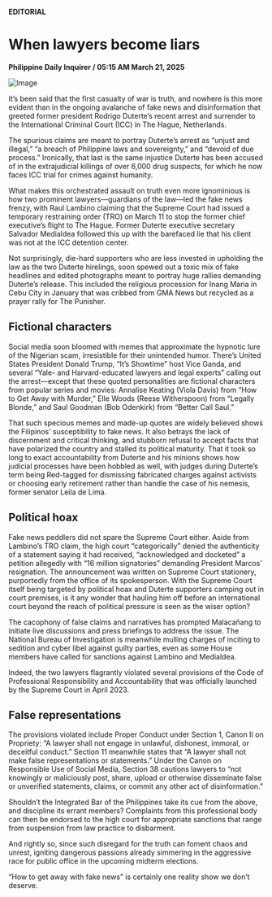 **EDITORIAL**

# When lawyers become liars

****Philippine Daily Inquirer / 05:15 AM March 21, 2025****

![Image](https://raw.githubusercontent.com/github-jl14/scrapy_api/refs/heads/main/images/editorial03212025.png)

It’s been said that the first casualty of war is truth, and nowhere is this more evident than in the ongoing avalanche of fake news and disinformation that greeted former president Rodrigo Duterte’s recent arrest and surrender to the International Criminal Court (ICC) in The Hague, Netherlands.

The spurious claims are meant to portray Duterte’s arrest as “unjust and illegal,” “a breach of Philippine laws and sovereignty,” and “devoid of due process.” Ironically, that last is the same injustice Duterte has been accused of in the extrajudicial killings of over 6,000 drug suspects, for which he now faces ICC trial for crimes against humanity.

What makes this orchestrated assault on truth even more ignominious is how two prominent lawyers—guardians of the law—led the fake news frenzy, with Raul Lambino claiming that the Supreme Court had issued a temporary restraining order (TRO) on March 11 to stop the former chief executive’s flight to The Hague. Former Duterte executive secretary Salvador Medialdea followed this up with the barefaced lie that his client was not at the ICC detention center.

Not surprisingly, die-hard supporters who are less invested in upholding the law as the two Duterte hirelings, soon spewed out a toxic mix of fake headlines and edited photographs meant to portray huge rallies demanding Duterte’s release. This included the religious procession for Inang Maria in Cebu City in January that was cribbed from GMA News but recycled as a prayer rally for The Punisher.

## Fictional characters

Social media soon bloomed with memes that approximate the hypnotic lure of the Nigerian scam, irresistible for their unintended humor. There’s United States President Donald Trump, “It’s Showtime” host Vice Ganda, and several “Yale- and Harvard-educated lawyers and legal experts” calling out the arrest—except that these quoted personalities are fictional characters from popular series and movies: Annalise Keating (Viola Davis) from “How to Get Away with Murder,” Elle Woods (Reese Witherspoon) from “Legally Blonde,” and Saul Goodman (Bob Odenkirk) from “Better Call Saul.”

That such specious memes and made-up quotes are widely believed shows the Filipinos’ susceptibility to fake news. It also betrays the lack of discernment and critical thinking, and stubborn refusal to accept facts that have polarized the country and stalled its political maturity. That it took so long to exact accountability from Duterte and his minions shows how judicial processes have been hobbled as well, with judges during Duterte’s term being Red-tagged for dismissing fabricated charges against activists or choosing early retirement rather than handle the case of his nemesis, former senator Leila de Lima.

## Political hoax

Fake news peddlers did not spare the Supreme Court either. Aside from Lambino’s TRO claim, the high court “categorically” denied the authenticity of a statement saying it had received, “acknowledged and docketed” a petition allegedly with “16 million signatories” demanding President Marcos’ resignation. The announcement was written on Supreme Court stationery, purportedly from the office of its spokesperson. With the Supreme Court itself being targeted by political hoax and Duterte supporters camping out in court premises, is it any wonder that hauling him off before an international court beyond the reach of political pressure is seen as the wiser option?

The cacophony of false claims and narratives has prompted Malacañang to initiate live discussions and press briefings to address the issue. The National Bureau of Investigation is meanwhile mulling charges of inciting to sedition and cyber libel against guilty parties, even as some House members have called for sanctions against Lambino and Medialdea.

Indeed, the two lawyers flagrantly violated several provisions of the Code of Professional Responsibility and Accountability that was officially launched by the Supreme Court in April 2023.

## False representations

The provisions violated include Proper Conduct under Section 1, Canon II on Propriety: “A lawyer shall not engage in unlawful, dishonest, immoral, or deceitful conduct.” Section 11 meanwhile states that “A lawyer shall not make false representations or statements.” Under the Canon on Responsible Use of Social Media, Section 38 cautions lawyers to “not knowingly or maliciously post, share, upload or otherwise disseminate false or unverified statements, claims, or commit any other act of disinformation.”

Shouldn’t the Integrated Bar of the Philippines take its cue from the above, and discipline its errant members? Complaints from this professional body can then be endorsed to the high court for appropriate sanctions that range from suspension from law practice to disbarment.

And rightly so, since such disregard for the truth can foment chaos and unrest, igniting dangerous passions already simmering in the aggressive race for public office in the upcoming midterm elections.

“How to get away with fake news” is certainly one reality show we don’t deserve.